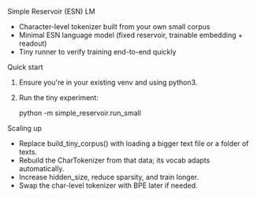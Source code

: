 Simple Reservoir (ESN) LM

- Character-level tokenizer built from your own small corpus
- Minimal ESN language model (fixed reservoir, trainable embedding + readout)
- Tiny runner to verify training end-to-end quickly

Quick start

1) Ensure you're in your existing venv and using python3.
2) Run the tiny experiment:

    python -m simple_reservoir.run_small

Scaling up

- Replace build_tiny_corpus() with loading a bigger text file or a folder of texts.
- Rebuild the CharTokenizer from that data; its vocab adapts automatically.
- Increase hidden_size, reduce sparsity, and train longer.
- Swap the char-level tokenizer with BPE later if needed.
